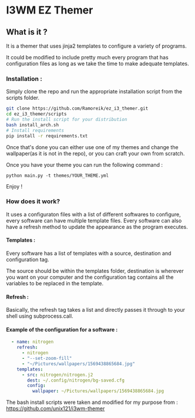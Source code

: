 # I3WM EZ Themer

## What is it ?

It is a themer that uses jinja2 templates to configure a variety of programs.

It could be modified to include pretty much every program that has configuration files as long as we take the time to make adequate templates. 

### Installation :

Simply clone the repo and run the appropriate installation script from the scripts folder.

```bash
git clone https://github.com/Ramoreik/ez_i3_themer.git
cd ez_i3_themer/scripts
# Run the install script for your distribution
bash install_arch.sh
# Install requirements
pip install -r requirements.txt
```

Once that's done you can either use one of my themes and change the wallpaper(as it is not in the repo), or you can craft your own from scratch.

Once you have your theme you can run the following command : 

```
python main.py -t themes/YOUR_THEME.yml
```

Enjoy !

### How does it work?

It uses a configuraton files with a list of different softwares to configure, every software can have multiple template files. Every software can also have a refresh method to update the appearance as the program executes.

#### Templates :

Every software has a list of templates with a source, destination and configuration tag. 

The source should be within the templates folder, destination is wherever you want on your computer and the configuration tag contains all the variables to be replaced in the template.

#### Refresh :

Basically, the refresh tag takes a list and directly passes it through to your shell using subprocess.call.

#### Example of the configuration for a software :

```yaml
  - name: nitrogen
    refresh:
      - nitrogen
      - "--set-zoom-fill"
      - "~/Pictures/wallpapers/1569438865684.jpg"
    templates:
      - src: nitrogen/nitrogen.j2
        dest: ~/.config/nitrogen/bg-saved.cfg
        config:
          wallpaper: ~/Pictures/wallpapers/1569438865684.jpg
```

The bash install scripts were taken and modified for my purpose from : https://github.com/unix121/i3wm-themer 
